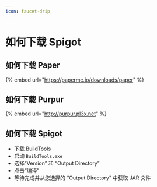 ```yaml
---
icon: faucet-drip
---
```


# 如何下载 Spigot

## 如何下载 Paper

{% embed url="https://papermc.io/downloads/paper" %}

## 如何下载 Purpur

{% embed url="http://purpur.pl3x.net" %}

## 如何下载 Spigot

* 下载 [BuildTools](https://www.spigotmc.org/wiki/buildtools/)
* 启动 `BuildTools.exe`
* 选择“Version” 和 “Output Directory”
* 点击“编译”
* 等待完成并从您选择的 “Output Directory” 中获取 JAR 文件
